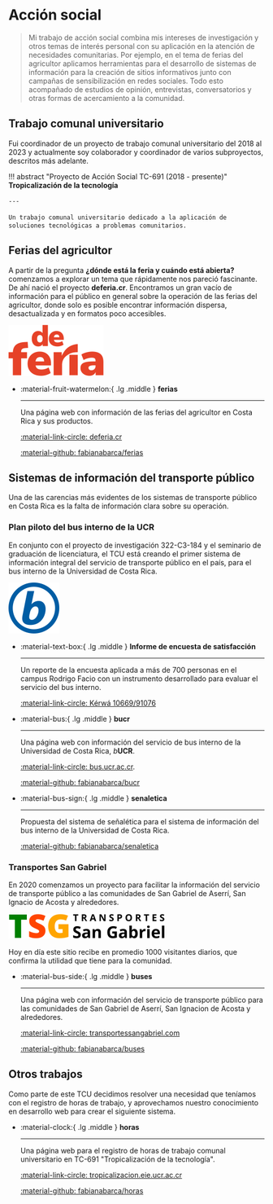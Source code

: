 # Acción social

> Mi trabajo de acción social combina mis intereses de investigación y otros temas de interés personal con su aplicación en la atención de necesidades comunitarias. Por ejemplo, en el tema de ferias del agricultor aplicamos herramientas para el desarrollo de sistemas de información para la creación de sitios informativos junto con campañas de sensibilización en redes sociales. Todo esto acompañado de estudios de opinión, entrevistas, conversatorios y otras formas de acercamiento a la comunidad.

## Trabajo comunal universitario

Fui coordinador de un proyecto de trabajo comunal universitario del 2018 al 2023 y actualmente soy colaborador y coordinador de varios subproyectos, descritos más adelante.

!!! abstract "Proyecto de Acción Social TC-691 (2018 - presente)"
    **Tropicalización de la tecnología**

    ---

    Un trabajo comunal universitario dedicado a la aplicación de soluciones tecnológicas a problemas comunitarios.

## Ferias del agricultor

A partir de la pregunta **¿dónde está la feria y cuándo está abierta?** comenzamos a explorar un tema que rápidamente nos pareció fascinante. De ahí nació el proyecto **deferia.cr**. Encontramos un gran vacío de información para el público en general sobre la operación de las ferias del agricultor, donde solo es posible encontrar información dispersa, desactualizada y en formatos poco accesibles.

![Logo DeFeria](assets/img/deferia_rojo.png)

<div class="grid cards" markdown>

-  :material-fruit-watermelon:{ .lg .middle } **ferias**
    
    ---
    
    Una página web con información de las ferias del agricultor en Costa Rica y sus productos. 
    
    [:material-link-circle: deferia.cr](https://deferia.cr/)

    [:material-github: fabianabarca/ferias](https://github.com/fabianabarca/ferias)

</div>

## Sistemas de información del transporte público

Una de las carencias más evidentes de los sistemas de transporte público en Costa Rica es la falta de información clara sobre su operación.

### Plan piloto del bus interno de la UCR

En conjunto con el proyecto de investigación 322-C3-184 y el seminario de graduación de licenciatura, el TCU está creando el primer sistema de información integral del servicio de transporte público en el país, para el bus interno de la Universidad de Costa Rica.

![Logo bUCR](assets/img/b_azul.png)

<div class="grid cards" markdown>

-  :material-text-box:{ .lg .middle } **Informe de encuesta de satisfacción**
    
    ---
    
    Un reporte de la encuesta aplicada a más de 700 personas en el campus Rodrigo Facio con un instrumento desarrollado para evaluar el servicio del bus interno.

    [:material-link-circle: Kérwá 10669/91076](https://kerwa.ucr.ac.cr/handle/10669/91076)

-  :material-bus:{ .lg .middle } **bucr**
    
    ---
    
    Una página web con información del servicio de bus interno de la Universidad de Costa Rica, *b***UCR**. 
    
    [:material-link-circle: bus.ucr.ac.cr](https://bus.ucr.ac.cr/).

    [:material-github: fabianabarca/bucr](https://github.com/fabianabarca/bucr)

-  :material-bus-sign:{ .lg .middle } **senaletica**
    
    ---
    
    Propuesta del sistema de señalética para el sistema de información del bus interno de la Universidad de Costa Rica.

    [:material-github: fabianabarca/senaletica](https://github.com/fabianabarca/senaletica)

</div>

### Transportes San Gabriel

En 2020 comenzamos un proyecto para facilitar la información del servicio de transporte público a las comunidades de San Gabriel de Aserrí, San Ignacio de Acosta y alrededores.

![Logo TSG](assets/img/tsg_negro.png)

Hoy en día este sitio recibe en promedio 1000 visitantes diarios, que confirma la utilidad que tiene para la comunidad.

<div class="grid cards" markdown>

-  :material-bus-side:{ .lg .middle } **buses**
    
    ---
    
    Una página web con información del servicio de transporte público para las comunidades de San Gabriel de Aserrí, San Ignacion de Acosta y alrededores. 
    
    [:material-link-circle: transportessangabriel.com](https://transportessangabriel.com/)

    [:material-github: fabianabarca/buses](https://github.com/fabianabarca/buses)

</div>

## Otros trabajos

Como parte de este TCU decidimos resolver una necesidad que teníamos con el registro de horas de trabajo, y aprovechamos nuestro conocimiento en desarrollo web para crear el siguiente sistema.

<div class="grid cards" markdown>

-  :material-clock:{ .lg .middle } **horas**
    
    ---
    
    Una página web para el registro de horas de trabajo comunal universitario en TC-691 "Tropicalización de la tecnología". 
    
    [:material-link-circle: tropicalizacion.eie.ucr.ac.cr](https://tropicalizacion.eie.ucr.ac.cr/)

    [:material-github: fabianabarca/horas](https://github.com/fabianabarca/horas)

</div>
